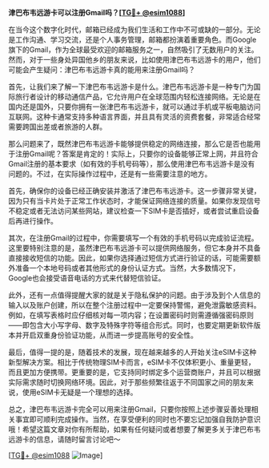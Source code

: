 **津巴布韦远游卡可以注册Gmail吗？[[TG💪+ @esim1088](https://t.me/s/esim1088)]**

在当今这个数字化时代，邮箱已经成为我们生活和工作中不可或缺的一部分。无论是工作沟通、学习交流，还是个人事务管理，邮箱都扮演着重要角色。而Google旗下的Gmail，作为全球最受欢迎的邮箱服务之一，自然吸引了无数用户的关注。然而，对于一些身处异国他乡的朋友来说，比如使用津巴布韦远游卡的用户，他们可能会产生疑问：津巴布韦远游卡真的能用来注册Gmail吗？

首先，让我们来了解一下津巴布韦远游卡是什么。津巴布韦远游卡是一种专门为国际旅行者设计的移动通信产品，它允许用户在全球范围内轻松连接网络。无论是在国内还是国外，只要你拥有一张津巴布韦远游卡，就可以通过手机或平板电脑访问互联网。这种卡通常支持多种语言界面，并且具有灵活的资费套餐，非常适合经常需要跨国出差或者旅游的人群。

那么问题来了，既然津巴布韦远游卡能够提供稳定的网络连接，那么它是否也能用于注册Gmail呢？答案是肯定的！实际上，只要你的设备能够正常上网，并且符合Gmail注册的基本要求（如有效的手机号码等），那么使用津巴布韦远游卡是没有问题的。不过，在实际操作过程中，还是有一些需要注意的地方。

首先，确保你的设备已经正确安装并激活了津巴布韦远游卡。这一步骤非常关键，因为只有当卡片处于正常工作状态时，才能保证网络连接的质量。如果你发现信号不稳定或者无法访问某些网站，建议检查一下SIM卡是否插好，或者尝试重启设备后再进行操作。

其次，在注册Gmail的过程中，你需要填写一个有效的手机号码以完成验证流程。这里要特别注意的是，虽然津巴布韦远游卡可以提供网络服务，但它本身并不具备直接接收短信的功能。因此，如果你选择通过短信方式进行验证的话，可能需要额外准备一个本地号码或者其他形式的身份认证方式。当然，大多数情况下，Google也会接受语音电话的方式来代替短信验证。

此外，还有一点值得提醒大家的就是关于隐私保护的问题。由于涉及到个人信息的输入以及账户创建，所以在整个注册过程中一定要保持警惕，避免泄露敏感资料。例如，在填写表格时应仔细核对每一项内容；在设置密码时则需遵循强密码原则——即包含大小写字母、数字及特殊字符等组合形式。同时，也要定期更新软件版本并开启双重身份验证功能，从而进一步提高账号的安全性。

最后，值得一提的是，随着技术的发展，现在越来越多的人开始关注eSIM卡这种新型解决方案。相比于传统物理SIM卡而言，eSIM卡不仅体积更小、重量更轻，而且更加方便携带。更重要的是，它支持同时绑定多个运营商账户，并且可以根据实际需求随时切换网络环境。因此，对于那些频繁往返于不同国家之间的朋友来说，使用eSIM卡无疑是一个理想的选择。

总之，津巴布韦远游卡完全可以用来注册Gmail，只要你按照上述步骤妥善处理相关事宜即可顺利完成操作。当然，在享受便利的同时也不要忘记加强自我防护意识哦！希望这篇文章对你有所帮助，如果有任何疑问或者想要了解更多关于津巴布韦远游卡的信息，请随时留言讨论吧～

[[TG💪+ @esim1088](https://t.me/s/esim1088) ![Image](https://i.postimg.cc/4NQfJmqS/Snipaste-2025-05-13-00-14-12.png)]